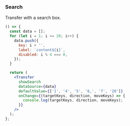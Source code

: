 <demo>

### Search

Transfer with a search box.

```jsx live
() => {
  const data = [];
  for (let i = 1; i <= 20; i++) {
    data.push({
      key: i + '',
      label: `content${i}`,
      disabled: i % 4 === 0,
    });
  }

  return (
    <Transfer
      showSearch
      dataSource={data}
      defaultValue={['1', '4', '5', '6,', '7', '20']}
      onChange={(targetKeys, direction, moveKeys) => {
        console.log(targetKeys, direction, moveKeys);
      }}
    />
  );
};
```

</demo>
